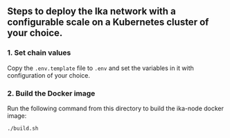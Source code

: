 ## Steps to deploy the Ika network with a configurable scale on a Kubernetes cluster of your choice.

### 1. Set chain values
Copy the `.env.template` file to `.env` and set the variables in it with configuration of your choice.

### 2. Build the Docker image
Run the following command from this directory to build the ika-node docker image:
```bash
./build.sh
```



